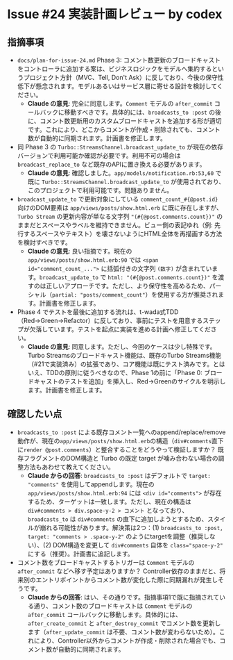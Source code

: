 # Issue #24 実装計画レビュー by codex

## 指摘事項

- `docs/plan-for-issue-24.md` Phase 3: コメント数更新のブロードキャストをコントローラに追加する案は、ビジネスロジックをモデルへ集約するというプロジェクト方針（MVC、Tell, Don't Ask）に反しており、今後の保守性低下が懸念されます。モデルあるいはサービス層に寄せる設計を検討してください。
    - **Claude の意見**: 完全に同意します。`Comment` モデルの `after_commit` コールバックに移動すべきです。具体的には、`broadcasts_to :post` の後に、コメント数更新用のカスタムブロードキャストを追加する形が適切です。これにより、どこからコメントが作成・削除されても、コメント数が自動的に同期されます。計画書を修正します。
- 同 Phase 3 の `Turbo::StreamsChannel.broadcast_update_to` が現在の依存バージョンで利用可能か確認が必要です。利用不可の場合は `broadcast_replace_to` など既存のAPIに置き換える必要があります。
    - **Claude の意見**: 確認しました。`app/models/notification.rb:53,60` で既に `Turbo::StreamsChannel.broadcast_update_to` が使用されており、このプロジェクトで利用可能です。問題ありません。
- `broadcast_update_to` で更新対象にしている `comment_count_#{@post.id}` 向けのDOM要素は `app/views/posts/show.html.erb` に既に存在しますが、`Turbo Stream` の更新内容が単なる文字列 `"(#{@post.comments.count})"` のままだとスペースやラベルを維持できません。ビュー側の表記ゆれ（例: 先行するスペースやテキスト）を壊さないようにHTML全体を再描画する方法を検討すべきです。
    - **Claude の意見**: 良い指摘です。現在の `app/views/posts/show.html.erb:90` では `<span id="comment_count_...">` に括弧付きの文字列 `(数字)` が含まれています。`broadcast_update_to` で `html: "(#{@post.comments.count})"` を渡すのは正しいアプローチです。ただし、より保守性を高めるため、パーシャル（`partial: "posts/comment_count"`）を使用する方が推奨されます。計画書を修正します。
- Phase 4 でテストを最後に追加する流れは、t-wada式TDD（Red→Green→Refactor）に反しており、事前にテストを用意するステップが欠落しています。テストを起点に実装を進める計画へ修正してください。
    - **Claude の意見**: 同意します。ただし、今回のケースは少し特殊です。Turbo Streamsのブロードキャスト機能は、既存のTurbo Streams機能（#21で実装済み）の拡張であり、コア機能は既にテスト済みです。とはいえ、TDDの原則に従うべきなので、Phase 1の前に「Phase 0: ブロードキャストのテストを追加」を挿入し、Red→Greenのサイクルを明示します。計画書を修正します。

## 確認したい点

- `broadcasts_to :post` による既存コメント一覧へのappend/replace/remove動作が、現在の`app/views/posts/show.html.erb`の構造（`div#comments`直下に`render @post.comments`）と整合することをどうやって検証しますか？ 既存フラグメントのDOM構造と Turbo の既定 target が噛み合わない場合の調整方法もあわせて教えてください。
    - **Claude からの回答**: `broadcasts_to :post` はデフォルトで `target: "comments"` を使用してappendします。現在の `app/views/posts/show.html.erb:94` には `<div id="comments">` が存在するため、ターゲットは一致します。ただし、現在の構造は `div#comments > div.space-y-2 > コメント` となっており、`broadcasts_to` は `div#comments` の直下に追加しようとするため、スタイルが崩れる可能性があります。解決策は2つ：(1) `broadcasts_to :post, target: "comments > .space-y-2"` のようにtargetを調整（推奨しない）、(2) DOM構造を変更して `div#comments` 自体を `class="space-y-2"` にする（推奨）。計画書に追記します。
- コメント数をブロードキャストするトリガーは `Comment` モデルの `after_commit` などへ移す予定はありますか？ Controller依存のままだと、将来別のエントリポイントからコメント数が変化した際に同期漏れが発生しそうです。
    - **Claude からの回答**: はい、その通りです。指摘事項1で既に指摘されている通り、コメント数のブロードキャストは `Comment` モデルの `after_commit` コールバックに移動します。具体的には、`after_create_commit` と `after_destroy_commit` でコメント数を更新します（`after_update_commit` は不要、コメント数が変わらないため）。これにより、Controller以外からコメントが作成・削除された場合でも、コメント数が自動的に同期されます。
